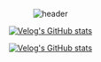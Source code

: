 <div align="center">
  
![header](https://capsule-render.vercel.app/api?type=transparent&fontColor=BB2649&height=100&section=header&text=Hosik%20Kim&fontSize=44&desc=Web%20Frontend%20Developer&descAlignY=80&descAlign=60&descSize=14)
  
[![Velog's GitHub stats](https://velog-readme-stats.vercel.app/api/badge?name=hosickk)](https://velog.io/@hosickk) 

[![Velog's GitHub stats](https://velog-readme-stats.vercel.app/api/list?name=hosickk)](https://velog.io/@hosickk) 

</div>
